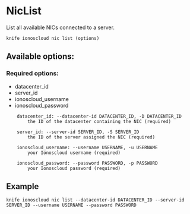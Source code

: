# NicList

List all available NICs connected to a server.

```text
knife ionoscloud nic list (options)
```

## Available options:

### Required options:

* datacenter_id
* server_id
* ionoscloud_username
* ionoscloud_password

```text
    datacenter_id: --datacenter-id DATACENTER_ID, -D DATACENTER_ID
        the ID of the datacenter containing the NIC (required)

    server_id: --server-id SERVER_ID, -S SERVER_ID
        the ID of the server assigned the NIC (required)

    ionoscloud_username: --username USERNAME, -u USERNAME
        your Ionoscloud username (required)

    ionoscloud_password: --password PASSWORD, -p PASSWORD
        your Ionoscloud password (required)

```

## Example

```text
knife ionoscloud nic list --datacenter-id DATACENTER_ID --server-id SERVER_ID --username USERNAME --password PASSWORD
```
